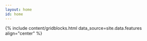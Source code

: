 ```yaml
---
layout: home
id: home
---
```


{% include content/gridblocks.html data_source=site.data.features align="center" %}
